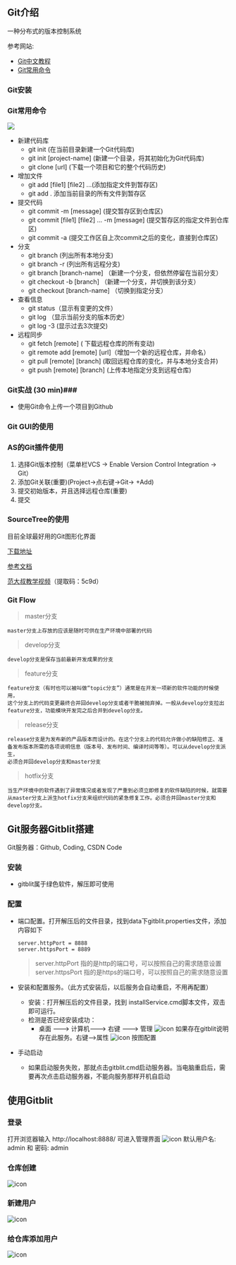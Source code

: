 ## Git介绍 ##
一种分布式的版本控制系统

参考网站:

* [Git中文教程](http://www.liaoxuefeng.com/wiki/0013739516305929606dd18361248578c67b8067c8c017b000)
* [Git常用命令](http://www.ruanyifeng.com/blog/2015/12/git-cheat-sheet.html)
### Git安装 ###

### Git常用命令 ###
![](img/git.png)

* 新建代码库
	* git init (在当前目录新建一个Git代码库)
	* git init [project-name] (新建一个目录，将其初始化为Git代码库)
	* git clone [url] (下载一个项目和它的整个代码历史)
* 增加文件
	* git add [file1] [file2] ...(添加指定文件到暂存区)
	* git add . 添加当前目录的所有文件到暂存区
* 提交代码
	* git commit -m [message] (提交暂存区到仓库区)
	* git commit [file1] [file2] ... -m [message] (提交暂存区的指定文件到仓库区)
	* git commit -a (提交工作区自上次commit之后的变化，直接到仓库区)
* 分支
	* git branch (列出所有本地分支)
	* git branch -r (列出所有远程分支)
	* git branch [branch-name] （新建一个分支，但依然停留在当前分支）
	* git checkout -b [branch] （新建一个分支，并切换到该分支）
	* git checkout [branch-name] （切换到指定分支）
* 查看信息
	* git status（显示有变更的文件）
	* git log （显示当前分支的版本历史）
	* git log -3 (显示过去3次提交)
* 远程同步
	* git fetch [remote] ( 下载远程仓库的所有变动)
	* git remote add [remote] [url]（增加一个新的远程仓库，并命名）
	* git pull [remote] [branch] (取回远程仓库的变化，并与本地分支合并)
	* git push [remote] [branch] (上传本地指定分支到远程仓库)

### Git实战 (30 min)###

* 使用Git命令上传一个项目到Github



### Git GUI的使用 ###

### AS的Git插件使用 ###
1. 选择Git版本控制（菜单栏VCS -> Enable Version Control Integration -> Git）
2. 添加Git关联(重要)(Project->点右键->Git-> +Add)
3. 提交初始版本，并且选择远程仓库(重要)
4. 提交

### SourceTree的使用 ###
目前全球最好用的Git图形化界面

[下载地址](https://www.sourcetreeapp.com/)

[参考文档](https://www.atlassian.com/git/?_ga=1.35379362.2056744924.1467547469)

[范大叔教学视频](https://yunpan.cn/ckAnXFc3GSrRC)（提取码：5c9d）

### Git Flow ###
> master分支

    master分支上存放的应该是随时可供在生产环境中部署的代码

> develop分支

	develop分支是保存当前最新开发成果的分支

> feature分支

	feature分支（有时也可以被叫做“topic分支”）通常是在开发一项新的软件功能的时候使用，
    这个分支上的代码变更最终合并回develop分支或者干脆被抛弃掉。一般从develop分支拉出
    feature分支，功能模块开发完之后合并到develop分支。

> release分支

	release分支是为发布新的产品版本而设计的。在这个分支上的代码允许做小的缺陷修正、准
	备发布版本所需的各项说明信息（版本号、发布时间、编译时间等等）。可以从develop分支派生，
	必须合并回develop分支和master分支

> hotfix分支

	当生产环境中的软件遇到了异常情况或者发现了严重到必须立即修复的软件缺陷的时候，就需要
	从master分支上派生hotfix分支来组织代码的紧急修复工作。必须合并回master分支和develop分支。


## Git服务器Gitblit搭建 ##
Git服务器：Github, Coding, CSDN Code

### 安装 ###
* gitblit属于绿色软件，解压即可使用

### 配置 ###
* 端口配置。打开解压后的文件目录，找到data下gitblit.properties文件，添加内容如下
	
	```
	server.httpPort = 8888
	server.httpsPort = 8889
	```
	> server.httpPort 指的是http的端口号，可以按照自己的需求随意设置
	> server.httpsPort 指的是https的端口号，可以按照自己的需求随意设置


* 安装和配置服务。（此方式安装后，以后服务会自动重启，不用再配置）
	* 安装：打开解压后的文件目录，找到 installService.cmd脚本文件，双击即可运行。
	* 检测是否已经安装成功：
		* 桌面 ---> 计算机---> 右键 ---> 管理
		![icon](img/gitblit.png) 
		如果存在gitblit说明存在此服务。右键-->属性
		![icon](img/gitblit_start.png)
		按图配置
* 手动启动
	* 如果启动服务失败，那就点击gitblit.cmd启动服务器。当电脑重启后，需要再次点击启动服务器，不能向服务那样开机自启动

## 使用Gitblit
### 登录
 打开浏览器输入 http://localhost:8888/ 可进入管理界面
	![icon](img/git_00.gif)
 默认用户名: admin 和 密码: admin

  
### 仓库创建
![icon](img/git_01.gif)

### 新建用户
![icon](img/git_02.gif)

### 给仓库添加用户
![icon](img/git_03.gif)